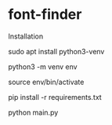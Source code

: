 # font-finder

Installation

sudo apt install python3-venv

python3 -m venv env

source env/bin/activate

pip install -r requirements.txt

python main.py